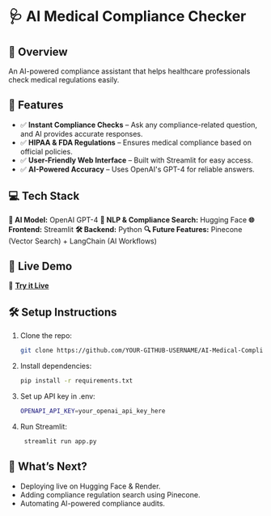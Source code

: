 # 🩺 AI Medical Compliance Checker

## 🚀 Overview

An AI-powered compliance assistant that helps healthcare professionals check medical regulations easily.

## 📌 Features

- ✅ **Instant Compliance Checks** – Ask any compliance-related question, and AI provides accurate responses.
- ✅ **HIPAA & FDA Regulations** – Ensures medical compliance based on official policies.
- ✅ **User-Friendly Web Interface** – Built with Streamlit for easy access.
- ✅ **AI-Powered Accuracy** – Uses OpenAI's GPT-4 for reliable answers.

## 💻 Tech Stack

**🧠 AI Model:** OpenAI GPT-4
**🔎 NLP & Compliance Search:** Hugging Face
**🌐 Frontend:** Streamlit
**🛠 Backend:** Python
**🔍 Future Features:** Pinecone (Vector Search) + LangChain (AI Workflows)

## 🚀 Live Demo

🔗 **[Try it Live]([https://your-deployed-link.com](https://huggingface.co/spaces/GurjeetS27/AI-Medical-Compliance-Checker))**

## 🛠️ Setup Instructions

1. Clone the repo:
   ```bash
   git clone https://github.com/YOUR-GITHUB-USERNAME/AI-Medical-Compliance-Checker.git
   ```
2. Install dependencies:
   ```bash
   pip install -r requirements.txt
   ```
3. Set up API key in .env:
   ```bash
   OPENAPI_API_KEY=your_openai_api_key_here
   ```
4. Run Streamlit:
   ```bash
    streamlit run app.py
   ```

## 📌 What’s Next?
- Deploying live on Hugging Face & Render.
- Adding compliance regulation search using Pinecone.
-  Automating AI-powered compliance audits.

